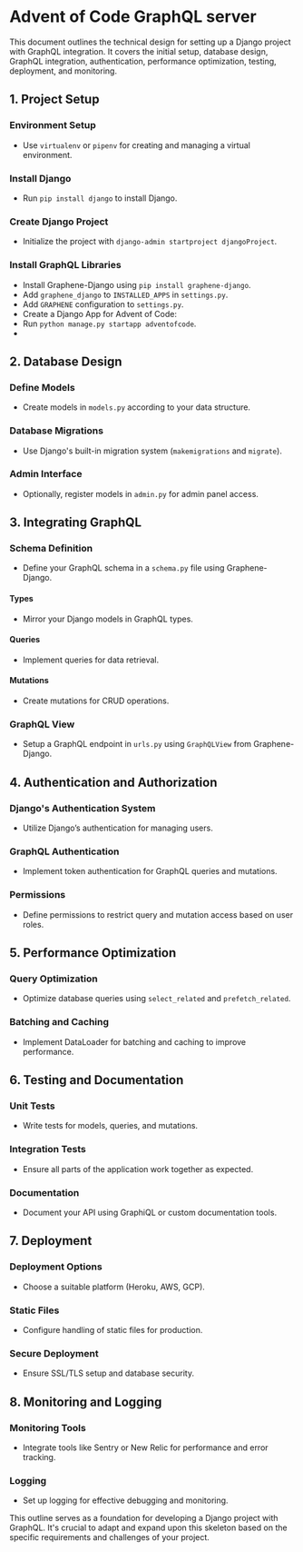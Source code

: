 # Advent of Code GraphQL server
 

This document outlines the technical design for setting up a Django project with GraphQL integration. It covers the initial setup, database design, GraphQL integration, authentication, performance optimization, testing, deployment, and monitoring.

## 1. Project Setup

### Environment Setup
- Use `virtualenv` or `pipenv` for creating and managing a virtual environment.

### Install Django
- Run `pip install django` to install Django.

### Create Django Project
- Initialize the project with `django-admin startproject djangoProject`.

### Install GraphQL Libraries
- Install Graphene-Django using `pip install graphene-django`.
- Add `graphene_django` to `INSTALLED_APPS` in `settings.py`.
- Add `GRAPHENE` configuration to `settings.py`.
- Create a Django App for Advent of Code:
- Run `python manage.py startapp adventofcode`.
- 

## 2. Database Design

### Define Models
- Create models in `models.py` according to your data structure.

### Database Migrations
- Use Django's built-in migration system (`makemigrations` and `migrate`).

### Admin Interface
- Optionally, register models in `admin.py` for admin panel access.

## 3. Integrating GraphQL

### Schema Definition
- Define your GraphQL schema in a `schema.py` file using Graphene-Django.

#### Types
- Mirror your Django models in GraphQL types.

#### Queries
- Implement queries for data retrieval.

#### Mutations
- Create mutations for CRUD operations.

### GraphQL View
- Setup a GraphQL endpoint in `urls.py` using `GraphQLView` from Graphene-Django.

## 4. Authentication and Authorization

### Django's Authentication System
- Utilize Django’s authentication for managing users.

### GraphQL Authentication
- Implement token authentication for GraphQL queries and mutations.

### Permissions
- Define permissions to restrict query and mutation access based on user roles.

## 5. Performance Optimization

### Query Optimization
- Optimize database queries using `select_related` and `prefetch_related`.

### Batching and Caching
- Implement DataLoader for batching and caching to improve performance.

## 6. Testing and Documentation

### Unit Tests
- Write tests for models, queries, and mutations.

### Integration Tests
- Ensure all parts of the application work together as expected.

### Documentation
- Document your API using GraphiQL or custom documentation tools.

## 7. Deployment

### Deployment Options
- Choose a suitable platform (Heroku, AWS, GCP).

### Static Files
- Configure handling of static files for production.

### Secure Deployment
- Ensure SSL/TLS setup and database security.

## 8. Monitoring and Logging

### Monitoring Tools
- Integrate tools like Sentry or New Relic for performance and error tracking.

### Logging
- Set up logging for effective debugging and monitoring.

This outline serves as a foundation for developing a Django project with GraphQL. It's crucial to adapt and expand upon this skeleton based on the specific requirements and challenges of your project.

